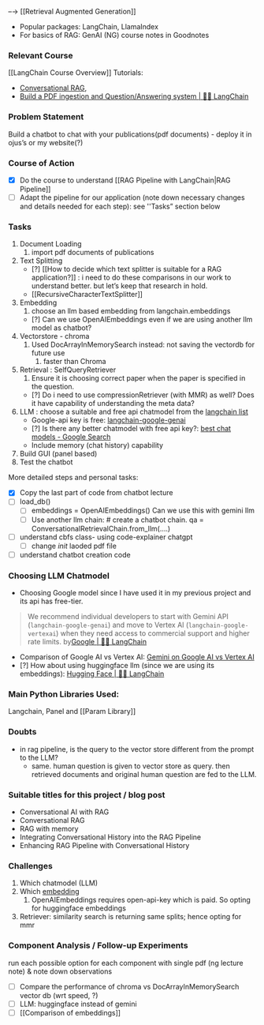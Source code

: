 –→ [[Retrieval Augmented Generation]]
- Popular packages: LangChain, LlamaIndex
- For basics of RAG: GenAI (NG) course notes in Goodnotes
### Relevant Course
[[LangChain Course Overview]]
Tutorials:
- [Conversational RAG](https://python.langchain.com/v0.2/docs/tutorials/qa_chat_history/),
- [Build a PDF ingestion and Question/Answering system | 🦜️🔗 LangChain](https://python.langchain.com/v0.2/docs/tutorials/pdf_qa/)

### Problem Statement
Build a chatbot to chat with your publications(pdf documents) - deploy it in ojus’s or my website(?) 

### Course of Action 
- [x]  Do the course to understand [[RAG Pipeline with LangChain|RAG Pipeline]]
- [ ] Adapt the pipeline for our application (note down necessary changes and details needed for each step): see ''Tasks” section below

### Tasks
1. Document Loading
	1. import pdf documents of publications 
2. Text Splitting
	- [?] [[How to decide which text splitter is suitable for a RAG application?]] : i need to do these comparisons in our work to understand better. but let’s keep that research in hold. 
	- [[RecursiveCharacterTextSplitter]]
3. Embedding 
	1. choose an llm based embedding from langchain.embeddings
	- [?] Can we use OpenAIEmbeddings even if we are using another llm model as chatbot?
2. Vectorstore - chroma
	1. Used DocArrayInMemorySearch instead: not saving the vectordb for future use 
		1. faster than Chroma 
3. Retrieval : SelfQueryRetriever 
	1. Ensure it is choosing correct paper when the paper is specified in the question.
	- [?] Do i need to use compressionRetriever (with MMR) as well? Does it have capability of understanding the meta data?
4. LLM : choose a suitable and free api chatmodel from the [langchain list](https://python.langchain.com/v0.2/docs/integrations/chat/)
	- Google-api key is free: [langchain-google-genai](https://python.langchain.com/v0.2/api_reference/google_genai/chat_models/langchain_google_genai.chat_models.ChatGoogleGenerativeAI.html) 
	- [?] Is there any better chatmodel with free api key?:  [best chat models - Google Search](https://www.google.com/search?q=which+are+the+best+chat+models&ie=UTF-8)
	- Include memory (chat history) capability
5.  Build GUI (panel based)
6. Test the chatbot

More detailed steps and personal tasks:
- [x] Copy the last part of code from chatbot lecture
- [ ] load_db()
	- [ ] embeddings = OpenAIEmbeddings() Can we use this with gemini llm
	- [ ] Use another llm chain: # create a chatbot chain. 
	qa = ConversationalRetrievalChain.from_llm(….)
- [ ] understand cbfs class- using code-explainer chatgpt
	- [ ] change _init_ laoded pdf file 
- [ ] understand chatbot creation code 

### Choosing LLM Chatmodel
- Choosing Google model since I have used it in my previous project and its api has free-tier.
> We recommend individual developers to start with Gemini API (`langchain-google-genai`) and move to Vertex AI (`langchain-google-vertexai`) when they need access to commercial support and higher rate limits. 
> by[Google | 🦜️🔗 LangChain](https://python.langchain.com/v0.2/docs/integrations/platforms/google/)

- Comparison of Google AI vs Vertex AI: [Gemini on Google AI vs Vertex AI ](https://cloud.google.com/vertex-ai/generative-ai/docs/migrate/migrate-google-ai) 
- [?] How about using huggingface llm (since we are using its embeddings): [Hugging Face | 🦜️🔗 LangChain](https://python.langchain.com/v0.2/docs/integrations/platforms/huggingface/)

### Main Python Libraries Used:
Langchain, Panel and [[Param Library]]


### Doubts
- in rag pipeline, is the query to the vector store different from the prompt to the LLM?
	- same. human question is given to vector store as query. then retrieved documents and original human question are fed to the LLM.


### Suitable titles for this project / blog post
- Conversational AI with RAG
- Conversational RAG
- RAG with memory
- Integrating Conversational History into the RAG Pipeline
- Enhancing RAG Pipeline with Conversational History

### Challenges
1. Which chatmodel (LLM)
2. Which [embedding](https://python.langchain.com/v0.2/docs/how_to/embed_text/)
	1. OpenAIEmbeddings requires open-api-key which is paid. So opting for huggingface embeddings
3. Retriever: similarity search is returning same splits; hence opting for mmr
### Component Analysis / Follow-up Experiments
run each possible option for each component with single pdf (ng lecture note) & note down observations
- [ ] Compare the performance of chroma vs DocArrayInMemorySearch vector db (wrt speed, ?)
- [ ] LLM: huggingface instead of gemini
- [ ] [[Comparison of embeddings]]